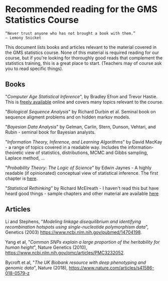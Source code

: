 # Recommended reading for the GMS Statistics Course

    “Never trust anyone who has not brought a book with them.”
    – Lemony Snicket


This document lists books and articles relevant to the material covered in the GMS statistics course.
None of this material is required reading for our course, but if you're looking for thoroughly good
reads that complement the statistics training, this is a great place to start.  (Teachers may of course ask you to read specific things).

## Books

"*Computer Age Statistical Inference*", by Bradley Efron and Trevor Hastie.  This is [freely available](http://web.stanford.edu/~hastie/CASI/) online and covers many topics relevant to the course.

"*Biological Sequence Analysis*" by Richard Durbin et al.  Seminal book on sequence aligment problems and on hidden markov models.

"*Bayesian Data Analysis*" by Gelman, Carlin, Stern, Dunson, Vehtari, and Rubin - seminal book for Bayesian analysts.

"*Information Theory, Inference, and Learning Algorithms*" by David MacKay - a range of topics covered in a readable way. Includes the information-theoretic view of statistics, distributions, MCMC and Gibbs sampling, Laplace method, ... 

"*Probability Theory: The Logic of Science*" by Edwin Jaynes - A highly readable (if opinionated) conceptual view of statistical inference.  The first chapter is [here](https://bayes.wustl.edu/etj/prob/book.pdf).

"*Statistical Rethinking*" by Richard McElreath - I haven't read this but have heard good things - sample chapters and other material are available [here](https://xcelab.net/rm/statistical-rethinking/)

## Articles

Li and Stephens, "*Modeling linkage disequilibrium and identifying recombination hotspots using single-nucleotide polymorphism data*", Genetics (2003) https://www.ncbi.nlm.nih.gov/pubmed/14704198.  

Yang et al, "*Common SNPs explain a large proportion of the heritability for human height*", Nature Genetics (2010), https://www.ncbi.nlm.nih.gov/pmc/articles/PMC3232052.

Bycroft et al, "*The UK Biobank resource with deep phenotyping and genomic data*", Nature (2018), https://www.nature.com/articles/s41586-018-0579-z


